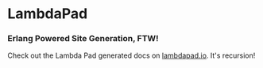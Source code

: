 # LambdaPad

### Erlang Powered Site Generation, FTW!

Check out the Lambda Pad generated docs on
[lambdapad.io](http://lambdapad.io). It's recursion!
